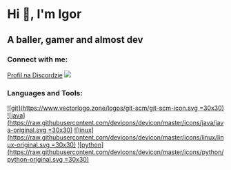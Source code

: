 # Hi 👋, I'm Igor
## A baller, gamer and almost dev

### Connect with me:
[Profil na Discordzie](https://discordapp.com/users/333940530390106112)
![](https://dcbadge.limes.pink/api/shield/333940530390106112)

### Languages and Tools:
[![git](https://www.vectorlogo.zone/logos/git-scm/git-scm-icon.svg =30x30)](https://git-scm.com/)
[![java](https://raw.githubusercontent.com/devicons/devicon/master/icons/java/java-original.svg =30x30)](https://www.java.com)
[![linux](https://raw.githubusercontent.com/devicons/devicon/master/icons/linux/linux-original.svg =30x30)](https://www.linux.org/)
[![python](https://raw.githubusercontent.com/devicons/devicon/master/icons/python/python-original.svg =30x30)](https://www.python.org)
<!--
**pyRR4/pyRR4** is a ✨ _special_ ✨ repository because its `README.md` (this file) appears on your GitHub profile.

Here are some ideas to get you started:

- 🔭 I’m currently working on ...
- 🌱 I’m currently learning ...
- 👯 I’m looking to collaborate on ...
- 🤔 I’m looking for help with ...
- 💬 Ask me about ...
- 📫 How to reach me: ...
- 😄 Pronouns: ...
- ⚡ Fun fact: ...
-->
